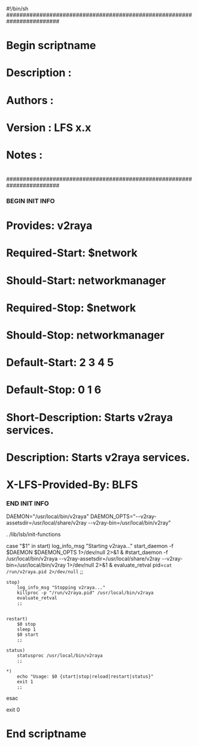 #!/bin/sh
########################################################################
# Begin scriptname
#
# Description :
#
# Authors     :
#
# Version     : LFS x.x
#
# Notes       :
#
########################################################################

### BEGIN INIT INFO
# Provides:            v2raya
# Required-Start:      $network
# Should-Start:        networkmanager
# Required-Stop:       $network
# Should-Stop:         networkmanager
# Default-Start:       2 3 4 5
# Default-Stop:        0 1 6
# Short-Description:   Starts v2raya services.
# Description:         Starts v2raya services.
# X-LFS-Provided-By:   BLFS
### END INIT INFO

DAEMON="/usr/local/bin/v2raya"
DAEMON_OPTS="--v2ray-assetsdir=/usr/local/share/v2ray --v2ray-bin=/usr/local/bin/v2ray"

. /lib/lsb/init-functions

case "$1" in
    start)
        log_info_msg "Starting v2raya..."
  	start_daemon -f $DAEMON $DAEMON_OPTS 1>/dev/null 2>&1 &
        #start_daemon -f /usr/local/bin/v2raya --v2ray-assetsdir=/usr/local/share/v2ray --v2ray-bin=/usr/local/bin/v2ray 1>/dev/null 2>&1 &
	evaluate_retval
        pid=`cat /run/v2raya.pid 2>/dev/null`
        ;;

    stop)
        log_info_msg "Stopping v2raya..."
        killproc -p "/run/v2raya.pid" /usr/local/bin/v2raya
        evaluate_retval
        ;;


    restart)
        $0 stop
        sleep 1
        $0 start
        ;;

    status)
        statusproc /usr/local/bin/v2raya
        ;;

    *)
        echo "Usage: $0 {start|stop|reload|restart|status}"
        exit 1
        ;;
esac

exit 0

# End scriptname
